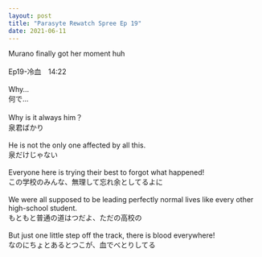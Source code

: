 ```yaml
---
layout: post
title: "Parasyte Rewatch Spree Ep 19"
date: 2021-06-11
---
```

Murano finally got her moment huh<br><br>
Ep19-冷血　14:22 <br><br>
Why…<br>
何で…<br><br>
Why is it always him？<br>
泉君ばかり<br><br>
He is not the only one affected by all this.<br>
泉だけじゃない<br><br>
Everyone here is trying their best to forgot what happened!<br>
この学校のみんな、無理して忘れ余としてるよに<br><br>
We were all supposed to be leading perfectly normal lives like every other high-school student.<br>
もともと普通の道はつだよ、ただの高校の<br><br>
But just one little step off the track, there is blood everywhere!<br>
なのにちょとあるとつこが、血でべとりしてる
